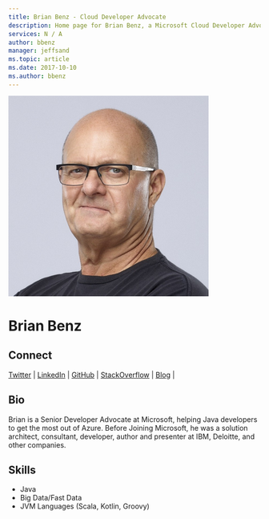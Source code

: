 ```yaml
---
title: Brian Benz - Cloud Developer Advocate
description: Home page for Brian Benz, a Microsoft Cloud Developer Advocate
services: N / A
author: bbenz
manager: jeffsand
ms.topic: article
ms.date: 2017-10-10
ms.author: bbenz
---
```


![Image of Brian Benz](media/profiles/brian-benz.png)

# Brian Benz


## Connect
[Twitter](https://twitter.com/bbenz) | [LinkedIn](https://linkedin.com/in/brianbenz) |
[GitHub](https://github.com/bbenz) |
[StackOverflow](https://stackoverflow.com/users/2716150/bbenz) | 
[Blog](http://medium.com/@bbenz) |  



## Bio

Brian is a Senior Developer Advocate at Microsoft, helping Java developers to get the most out of Azure. Before Joining Microsoft, he was a solution architect, consultant, developer, author and presenter at IBM, Deloitte, and other companies. 



## Skills

* Java
* Big Data/Fast Data
* JVM Languages (Scala, Kotlin, Groovy)
